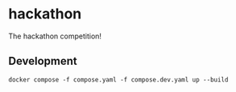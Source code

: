 # hackathon

The hackathon competition!

## Development

```shell
docker compose -f compose.yaml -f compose.dev.yaml up --build
```
